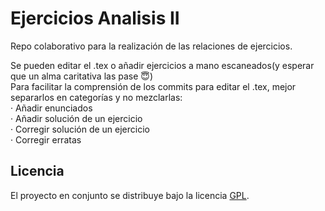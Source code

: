 Ejercicios Analisis II
========================
Repo colaborativo para la realización de las relaciones de ejercicios.

Se pueden editar el .tex o añadir ejercicios a mano escaneados(y esperar que un alma caritativa las pase :innocent:)  
Para facilitar la comprensión de los commits para editar el .tex, mejor separarlos en categorías y no mezclarlas:  
· Añadir enunciados  
· Añadir solución de un ejercicio  
· Corregir solución de un ejercicio  
· Corregir erratas  

Licencia  
------------------------
El proyecto en conjunto se distribuye bajo la licencia [GPL](LICENSE).  
